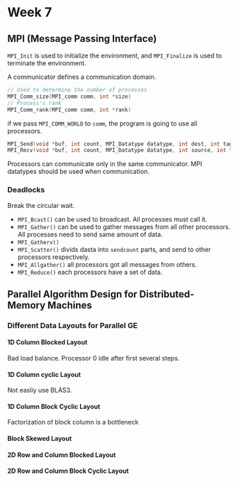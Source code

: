 # Week 7

## MPI (Message Passing Interface)

`MPI_Init` is used to initialize the environment, and `MPI_Finalize` is used to terminate the environment.

A communicator defines a communication domain.

```C++
// Used to determine the number of processes
MPI_Comm_size(MPI_comm comm, int *size) 
// Process's rank
MPI_Comm_rank(MPI_comm comm, int *rank)
```
if we pass `MPI_COMM_WORLD` to `comm`, the program is going to use all processors.

```C++
MPI_Send(void *buf, int count, MPI_Datatype datatype, int dest, int tag, MPI_Comm comm)
MPI_Recv(void *buf, int count, MPI_Datatype datatype, int source, int tag, MPI_Comm comm, MPIStatus *status)
```
Processors can communicate only in the same communicator. MPI datatypes should be used when communication.

### Deadlocks
Break the circular wait.

- `MPI_Bcast()` can be used to broadcast. All processes must call it. 
- `MPI_Gather()` can be used to gather messages from all other processors. All processes need to send same amount of data.
- `MPI_Gatherv()`
- `MPI_Scatter()` divids dasta into `sendcount` parts, and send to other processors respectively.
- `MPI_Allgather()` all processors got all messages from others.
- `MPI_Reduce()` each processors have a set of data.

## Parallel Algorithm Design for Distributed-Memory Machines

### Different Data Layouts for Parallel GE

#### 1D Column Blocked Layout

Bad load balance. Processor 0 idle after first several steps.

#### 1D Column cyclic Layout

Not easliy use BLAS3.

#### 1D Column Block Cyclic Layout

Factorization of block column is a bottleneck

#### Block Skewed Layout
#### 2D Row and Column Blocked Layout
#### 2D Row and Column Block Cyclic Layout 
